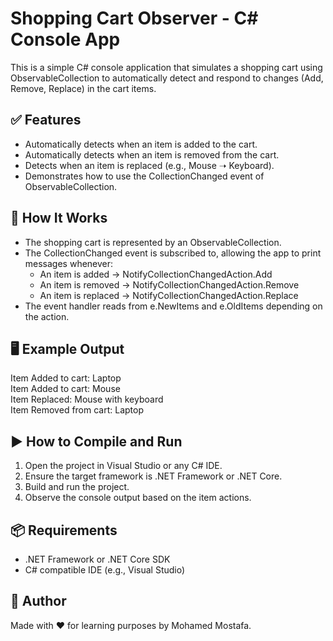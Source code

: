 # Shopping Cart Observer - C# Console App

This is a simple C# console application that simulates a shopping cart using ObservableCollection<string> to automatically detect and respond to changes (Add, Remove, Replace) in the cart items.

## ✅ Features
- Automatically detects when an item is added to the cart.
- Automatically detects when an item is removed from the cart.
- Detects when an item is replaced (e.g., Mouse ➝ Keyboard).
- Demonstrates how to use the CollectionChanged event of ObservableCollection.

## 🧠 How It Works
- The shopping cart is represented by an ObservableCollection<string>.
- The CollectionChanged event is subscribed to, allowing the app to print messages whenever:
  - An item is added → NotifyCollectionChangedAction.Add
  - An item is removed → NotifyCollectionChangedAction.Remove
  - An item is replaced → NotifyCollectionChangedAction.Replace
- The event handler reads from e.NewItems and e.OldItems depending on the action.

## 🖥 Example Output
Item Added to cart: Laptop  
Item Added to cart: Mouse  
Item Replaced: Mouse with keyboard  
Item Removed from cart: Laptop

## ▶️ How to Compile and Run
1. Open the project in Visual Studio or any C# IDE.
2. Ensure the target framework is .NET Framework or .NET Core.
3. Build and run the project.
4. Observe the console output based on the item actions.

## 📦 Requirements
- .NET Framework or .NET Core SDK
- C# compatible IDE (e.g., Visual Studio)

## 👤 Author
Made with ❤️ for learning purposes by Mohamed Mostafa.
